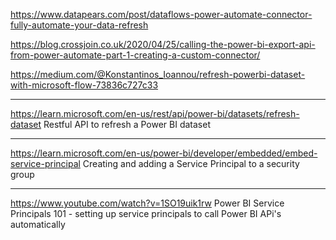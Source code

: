 https://www.datapears.com/post/dataflows-power-automate-connector-fully-automate-your-data-refresh

https://blog.crossjoin.co.uk/2020/04/25/calling-the-power-bi-export-api-from-power-automate-part-1-creating-a-custom-connector/

https://medium.com/@Konstantinos_Ioannou/refresh-powerbi-dataset-with-microsoft-flow-73836c727c33

---
https://learn.microsoft.com/en-us/rest/api/power-bi/datasets/refresh-dataset
Restful API to refresh a Power BI dataset

---
https://learn.microsoft.com/en-us/power-bi/developer/embedded/embed-service-principal
Creating and adding a Service Principal to a security group

---
https://www.youtube.com/watch?v=1SO19uik1rw
Power BI Service Principals 101 - setting up service principals to call Power BI APi's automatically